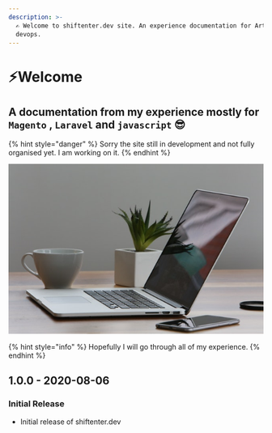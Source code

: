 ```yaml
---
description: >-
  ✍ Welcome to shiftenter.dev site. An experience documentation for Artisan
  devops.
---
```


# ⚡Welcome

## A documentation from my experience mostly for **`Magento` ,** `Laravel` and `javascript` 😎 

{% hint style="danger" %}
Sorry the site still in development and not fully organised yet. I am working on it.
{% endhint %}

![](.gitbook/assets/pexels-life-of-pix-7974.jpg)

{% hint style="info" %}
Hopefully I will go through all of my experience. 
{% endhint %}

## 1.0.0 - 2020-08-06

### Initial Release

* Initial release of shiftenter.dev

## 

